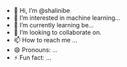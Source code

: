 - 👋 Hi, I’m @shalinibe
- 👀 I’m interested in machine learning...
- 🌱 I’m currently learning be...
- 💞️ I’m looking to collaborate on.
- 📫 How to reach me ...
- 😄 Pronouns: ...
- ⚡ Fun fact: ...

<!---
shalinibe/shalinibe is a ✨ special ✨ repository because its `README.md` (this file) appears on your GitHub profile.
You can click the Preview link to take a look at your changes.
--->
